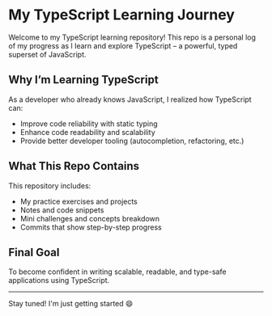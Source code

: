 # My TypeScript Learning Journey

Welcome to my TypeScript learning repository! This repo is a personal log of my progress as I learn and explore TypeScript – a powerful, typed superset of JavaScript.


## Why I’m Learning TypeScript

As a developer who already knows JavaScript, I realized how TypeScript can:
- Improve code reliability with static typing
- Enhance code readability and scalability
- Provide better developer tooling (autocompletion, refactoring, etc.)

## What This Repo Contains

This repository includes:
-  My practice exercises and projects
-  Notes and code snippets
-  Mini challenges and concepts breakdown
-  Commits that show step-by-step progress

## Final Goal

To become confident in writing scalable, readable, and type-safe applications using TypeScript.

---

Stay tuned! I'm just getting started 😄
